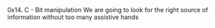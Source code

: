 0x14. C - Bit manipulation
We are going to look for the right source of information without too many assistive hands
